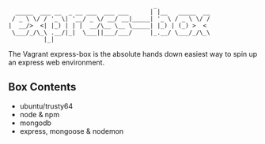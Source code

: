                                              _               
      _____  ___ __  _ __ ___  ___ ___      | |__   _____  __
     / _ \ \/ / '_ \| '__/ _ \/ __/ __|_____| '_ \ / _ \ \/ /
    |  __/>  <| |_) | | |  __/\__ \__ \_____| |_) | (_) >  < 
     \___/_/\_\ .__/|_|  \___||___/___/     |_.__/ \___/_/\_\
              |_|                                            
          
The Vagrant express-box is the absolute hands down easiest way to spin up an express web environment.

## Box Contents
- ubuntu/trusty64
- node & npm
- mongodb
- express, mongoose & nodemon

